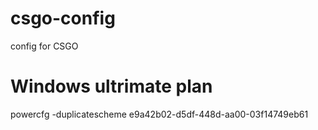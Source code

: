 # csgo-config
config for CSGO

# Windows ultrimate plan

powercfg -duplicatescheme e9a42b02-d5df-448d-aa00-03f14749eb61
